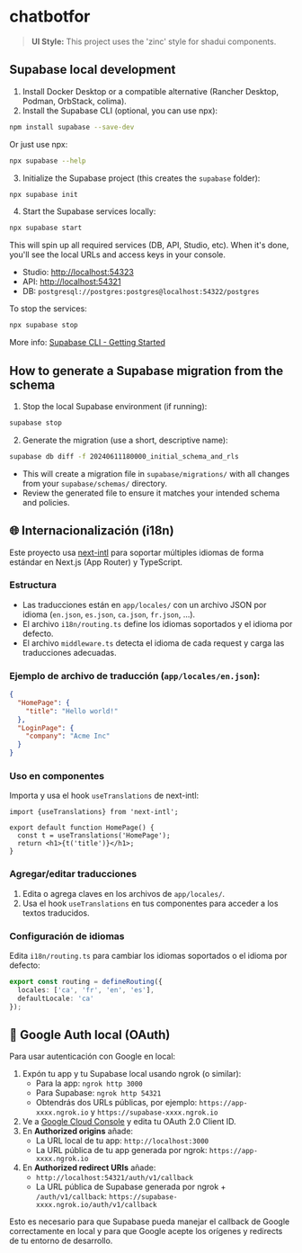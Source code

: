 # chatbotfor

> **UI Style:** This project uses the 'zinc' style for shadui components.

## Supabase local development

1. Install Docker Desktop or a compatible alternative (Rancher Desktop, Podman, OrbStack, colima).
2. Install the Supabase CLI (optional, you can use npx):

```sh
npm install supabase --save-dev
```

Or just use npx:

```sh
npx supabase --help
```

3. Initialize the Supabase project (this creates the `supabase` folder):

```sh
npx supabase init
```

4. Start the Supabase services locally:

```sh
npx supabase start
```

This will spin up all required services (DB, API, Studio, etc). When it's done, you'll see the local URLs and access keys in your console.

- Studio: [http://localhost:54323](http://localhost:54323)
- API: [http://localhost:54321](http://localhost:54321)
- DB: `postgresql://postgres:postgres@localhost:54322/postgres`

To stop the services:

```sh
npx supabase stop
```

More info: [Supabase CLI - Getting Started](https://supabase.com/docs/guides/local-development/cli/getting-started?queryGroups=access-method&access-method=studio)

## How to generate a Supabase migration from the schema

1. Stop the local Supabase environment (if running):

```bash
supabase stop
```

2. Generate the migration (use a short, descriptive name):

```bash
supabase db diff -f 20240611180000_initial_schema_and_rls
```

- This will create a migration file in `supabase/migrations/` with all changes from your `supabase/schemas/` directory.
- Review the generated file to ensure it matches your intended schema and policies.

## 🌐 Internacionalización (i18n)

Este proyecto usa [next-intl](https://next-intl-docs.vercel.app/) para soportar múltiples idiomas de forma estándar en Next.js (App Router) y TypeScript.

### Estructura

- Las traducciones están en `app/locales/` con un archivo JSON por idioma (`en.json`, `es.json`, `ca.json`, `fr.json`, ...).
- El archivo `i18n/routing.ts` define los idiomas soportados y el idioma por defecto.
- El archivo `middleware.ts` detecta el idioma de cada request y carga las traducciones adecuadas.

### Ejemplo de archivo de traducción (`app/locales/en.json`):
```json
{
  "HomePage": {
    "title": "Hello world!"
  },
  "LoginPage": {
    "company": "Acme Inc"
  }
}
```

### Uso en componentes

Importa y usa el hook `useTranslations` de next-intl:

```tsx
import {useTranslations} from 'next-intl';

export default function HomePage() {
  const t = useTranslations('HomePage');
  return <h1>{t('title')}</h1>;
}
```

### Agregar/editar traducciones

1. Edita o agrega claves en los archivos de `app/locales/`.
2. Usa el hook `useTranslations` en tus componentes para acceder a los textos traducidos.

### Configuración de idiomas

Edita `i18n/routing.ts` para cambiar los idiomas soportados o el idioma por defecto:
```ts
export const routing = defineRouting({
  locales: ['ca', 'fr', 'en', 'es'],
  defaultLocale: 'ca'
});
```

## 🔑 Google Auth local (OAuth)

Para usar autenticación con Google en local:

1. Expón tu app y tu Supabase local usando ngrok (o similar):
   - Para la app: `ngrok http 3000`
   - Para Supabase: `ngrok http 54321`
   - Obtendrás dos URLs públicas, por ejemplo: `https://app-xxxx.ngrok.io` y `https://supabase-xxxx.ngrok.io`
2. Ve a [Google Cloud Console](https://console.cloud.google.com/apis/credentials) y edita tu OAuth 2.0 Client ID.
3. En **Authorized origins** añade:
   - La URL local de tu app: `http://localhost:3000`
   - La URL pública de tu app generada por ngrok: `https://app-xxxx.ngrok.io`
4. En **Authorized redirect URIs** añade:
   - `http://localhost:54321/auth/v1/callback`
   - La URL pública de Supabase generada por ngrok + `/auth/v1/callback`: `https://supabase-xxxx.ngrok.io/auth/v1/callback`

Esto es necesario para que Supabase pueda manejar el callback de Google correctamente en local y para que Google acepte los orígenes y redirects de tu entorno de desarrollo.
